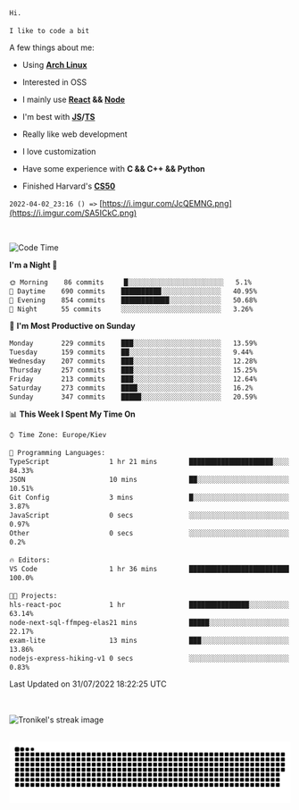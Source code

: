 ```
Hi.

I like to code a bit
```

A few things about me:

-   Using **[Arch Linux](https://archlinux.org/)**

-   Interested in OSS

-   I mainly use **[React](https://reactjs.org/) && [Node](https://nodejs.org/en/)**

-   I'm best with **[JS](https://www.javascript.com/)/[TS](https://www.typescriptlang.org/)**

-   Really like web development

-   I love customization

-   Have some experience with **C && C++ && Python**

-   Finished Harvard's **[CS50](https://cs50.harvard.edu)**

`2022-04-02_23:16 () =>` [https://i.imgur.com/JcQEMNG.png](https://i.imgur.com/SA5ICkC.png)

<br>

<!--START_SECTION:waka-->
![Code Time](http://img.shields.io/badge/Code%20Time-815%20hrs%208%20mins-blue)

**I'm a Night 🦉** 

```text
🌞 Morning    86 commits     █░░░░░░░░░░░░░░░░░░░░░░░░   5.1% 
🌆 Daytime    690 commits    ██████████░░░░░░░░░░░░░░░   40.95% 
🌃 Evening    854 commits    ████████████░░░░░░░░░░░░░   50.68% 
🌙 Night      55 commits     ░░░░░░░░░░░░░░░░░░░░░░░░░   3.26%

```
📅 **I'm Most Productive on Sunday** 

```text
Monday       229 commits    ███░░░░░░░░░░░░░░░░░░░░░░   13.59% 
Tuesday      159 commits    ██░░░░░░░░░░░░░░░░░░░░░░░   9.44% 
Wednesday    207 commits    ███░░░░░░░░░░░░░░░░░░░░░░   12.28% 
Thursday     257 commits    ███░░░░░░░░░░░░░░░░░░░░░░   15.25% 
Friday       213 commits    ███░░░░░░░░░░░░░░░░░░░░░░   12.64% 
Saturday     273 commits    ████░░░░░░░░░░░░░░░░░░░░░   16.2% 
Sunday       347 commits    █████░░░░░░░░░░░░░░░░░░░░   20.59%

```


📊 **This Week I Spent My Time On** 

```text
⌚︎ Time Zone: Europe/Kiev

💬 Programming Languages: 
TypeScript               1 hr 21 mins        █████████████████████░░░░   84.33% 
JSON                     10 mins             ██░░░░░░░░░░░░░░░░░░░░░░░   10.51% 
Git Config               3 mins              █░░░░░░░░░░░░░░░░░░░░░░░░   3.87% 
JavaScript               0 secs              ░░░░░░░░░░░░░░░░░░░░░░░░░   0.97% 
Other                    0 secs              ░░░░░░░░░░░░░░░░░░░░░░░░░   0.2%

🔥 Editors: 
VS Code                  1 hr 36 mins        █████████████████████████   100.0%

🐱‍💻 Projects: 
hls-react-poc            1 hr                ███████████████░░░░░░░░░░   63.14% 
node-next-sql-ffmpeg-elas21 mins             █████░░░░░░░░░░░░░░░░░░░░   22.17% 
exam-lite                13 mins             ███░░░░░░░░░░░░░░░░░░░░░░   13.86% 
nodejs-express-hiking-v1 0 secs              ░░░░░░░░░░░░░░░░░░░░░░░░░   0.83%

```


 Last Updated on 31/07/2022 18:22:25 UTC
<!--END_SECTION:waka-->

<br>

<p><img align="center" src="https://github-readme-streak-stats.herokuapp.com/?user=Tronikelis&theme=dark" alt="Tronikel's streak image" /></p>

<br>

<img title="" src="https://raw.githubusercontent.com/Tronikelis/Tronikelis/output/github-contribution-grid-snake.svg" alt="very cool snake thingey" data-align="left">
